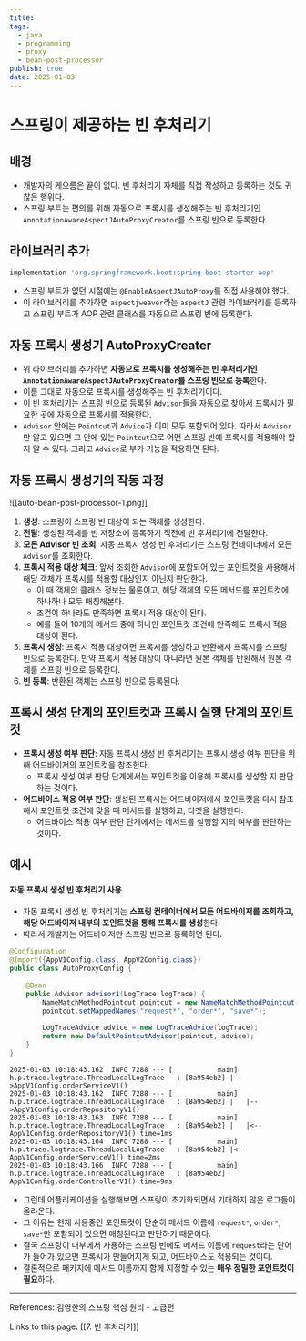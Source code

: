 ```yaml
---
title: 
tags:
  - java
  - programming
  - proxy
  - bean-post-processor
publish: true
date: 2025-01-03
---
```

# 스프링이 제공하는 빈 후처리기

## 배경
- 개발자의 게으름은 끝이 없다. 빈 후처리기 자체를 직접 작성하고 등록하는 것도 귀찮은 행위다.
- 스프링 부트는 편의를 위해 자동으로 프록시를 생성해주는 빈 후처리기인 `AnnotationAwareAspectJAutoProxyCreator`를 스프링 빈으로 등록한다.

## 라이브러리 추가

```gradle title="build.gradle"
implementation 'org.springframework.boot:spring-boot-starter-aop'
```

- 스프링 부트가 없던 시절에는 `@EnableAspectJAutoProxy`를 직접 사용해야 했다.
- 이 라이브러리를 추가하면 `aspectjweaver`라는 `aspectJ` 관련 라이브러리를 등록하고 스프링 부트가 AOP 관련 클래스를 자동으로 스프링 빈에 등록한다.

## 자동 프록시 생성기 AutoProxyCreater
- 위 라이브러리를 추가하면 **자동으로 프록시를 생성해주는 빈 후처리기인 `AnnotationAwareAspectJAutoProxyCreator`를 스프링 빈으로 등록**한다.
- 이름 그대로 자동으로 프록시를 생성해주는 빈 후처리기이다.
- 이 빈 후처리기는 스프링 빈으로 등록된 `Advisor`들을 자동으로 찾아서 프록시가 필요한 곳에 자동으로 프록시를 적용한다.
- `Advisor` 안에는 `Pointcut`과 `Advice`가 이미 모두 포함되어 있다. 따라서 `Advisor`만 알고 있으면 그 안에 있는 `Pointcut`으로 어떤 스프링 빈에 프록시를 적용해야 할 지 알 수 있다. 그리고 `Advice`로 부가 기능을 적용하면 된다.

## 자동 프록시 생성기의 작동 과정
![[auto-bean-post-processor-1.png]]
1. **생성**: 스프링이 스프링 빈 대상이 되는 객체를 생성한다.
2. **전달**: 생성된 객체를 빈 저장소에 등록하기 직전에 빈 후처리기에 전달한다.
3. **모든 Advisor 빈 조회**: 자동 프록시 생성 빈 후처리기는 스프링 컨테이너에서 모든 `Advisor`를 조회한다.
4. **프록시 적용 대상 체크**: 앞서 조회한 `Advisor`에 포함되어 있는 포인트컷을 사용해서 해당 객체가 프록시를 적용할 대상인지 아닌지 판단한다.
	- 이 때 객체의 클래스 정보는 물론이고, 해당 객체의 모든 메서드를 포인트컷에 하나하나 모두 매칭해본다.
	- 조건이 하나라도 만족하면 프록시 적용 대상이 된다.
	- 예를 들어 10개의 메서드 중에 하나만 포인트컷 조건에 만족해도 프록시 적용 대상이 된다.
5. **프록시 생성**: 프록시 적용 대상이면 프록시를 생성하고 반환해서 프록시를 스프링 빈으로 등록한다. 만약 프록시 적용 대상이 아니라면 원본 객체를 반환해서 원본 객체를 스프링 빈으로 등록한다.
6. **빈 등록**: 반환된 객체는 스프링 빈으로 등록된다.

## 프록시 생성 단계의 포인트컷과 프록시 실행 단계의 포인트컷
- **프록시 생성 여부 판단**: 자동 프록시 생성 빈 후처리기는 프록시 생성 여부 판단을 위해 어드바이저의 포인트컷을 참조한다.
	- 프록시 생성 여부 판단 단계에서는 포인트컷을 이용해 프록시를 생성할 지 판단하는 것이다.
- **어드바이스 적용 여부 판단**: 생성된 프록시는 어드바이저에서 포인트컷을 다시 참조해서 포인트컷 조건에 맞을 때 메서드를 실행하고, 타겟을 실행한다.
	- 어드바이스 적용 여부 판단 단계에서는 메서드를 실행할 지의 여부를 판단하는 것이다.

## 예시

#### 자동 프록시 생성 빈 후처리기 사용
- 자동 프록시 생성 빈 후처리기는 **스프링 컨테이너에서 모든 어드바이저를 조회하고, 해당 어드바이저 내부의 포인트컷을 통해 프록시를 생성**한다.
- 따라서 개발자는 어드바이저만 스프링 빈으로 등록하면 된다.

```java
@Configuration  
@Import({AppV1Config.class, AppV2Config.class})  
public class AutoProxyConfig {  
  
    @Bean  
    public Advisor advisor1(LogTrace logTrace) {  
        NameMatchMethodPointcut pointcut = new NameMatchMethodPointcut();  
        pointcut.setMappedNames("request*", "order*", "save*");  
  
        LogTraceAdvice advice = new LogTraceAdvice(logTrace);  
        return new DefaultPointcutAdvisor(pointcut, advice);  
    }  
}
```


```
2025-01-03 10:18:43.162  INFO 7288 --- [           main] h.p.trace.logtrace.ThreadLocalLogTrace   : [8a954eb2] |-->AppV1Config.orderServiceV1()
2025-01-03 10:18:43.162  INFO 7288 --- [           main] h.p.trace.logtrace.ThreadLocalLogTrace   : [8a954eb2] |   |-->AppV1Config.orderRepositoryV1()
2025-01-03 10:18:43.163  INFO 7288 --- [           main] h.p.trace.logtrace.ThreadLocalLogTrace   : [8a954eb2] |   |<--AppV1Config.orderRepositoryV1() time=1ms
2025-01-03 10:18:43.164  INFO 7288 --- [           main] h.p.trace.logtrace.ThreadLocalLogTrace   : [8a954eb2] |<--AppV1Config.orderServiceV1() time=2ms
2025-01-03 10:18:43.166  INFO 7288 --- [           main] h.p.trace.logtrace.ThreadLocalLogTrace   : [8a954eb2] AppV1Config.orderControllerV1() time=9ms
```

- 그런데 어플리케이션을 실행해보면 스프링이 초기화되면서 기대하지 않은 로그들이 올라온다.
- 그 이유는 현재 사용중인 포인트컷이 단순히 메서드 이름에 `request*`, `order*`, `save*`만 포함되어 있으면 매칭된다고 판단하기 때문이다.
- 결국 스프링이 내부에서 사용하는 스프링 빈에도 메서드 이름에 `request`라는 단어가 들어가 있으면 프록시가 만들어지게 되고, 어드바이스도 적용되는 것이다.
- 결론적으로 패키지에 메서드 이름까지 함께 지정할 수 있는 **매우 정밀한 포인트컷이 필요**하다.




---
References: 김영한의 스프링 핵심 원리 - 고급편

Links to this page: [[7. 빈 후처리기]]